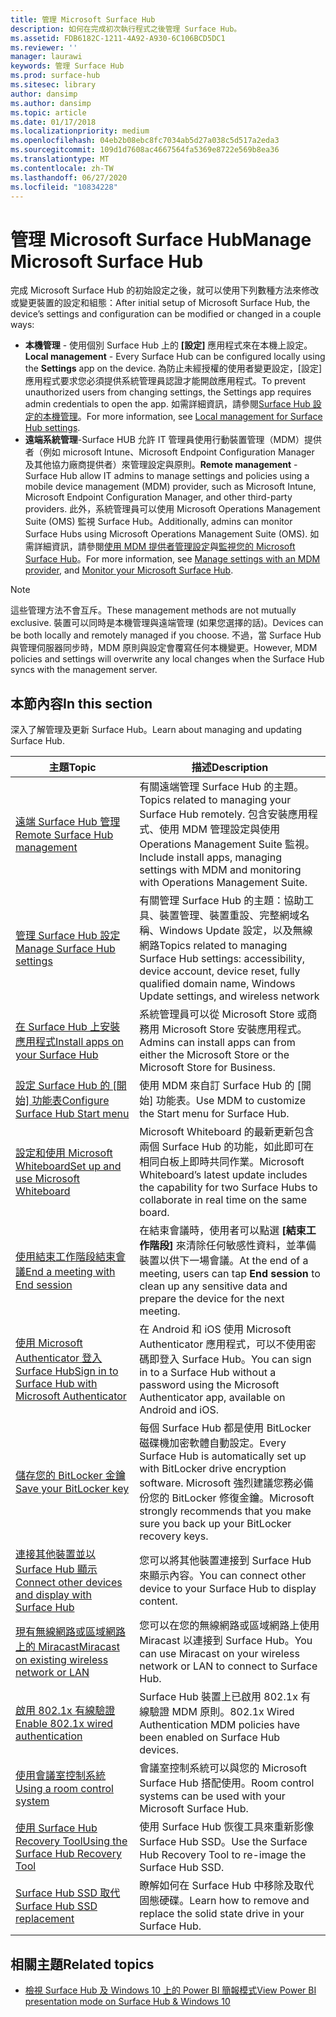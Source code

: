 ```yaml
---
title: 管理 Microsoft Surface Hub
description: 如何在完成初次執行程式之後管理 Surface Hub。
ms.assetid: FDB6182C-1211-4A92-A930-6C106BCD5DC1
ms.reviewer: ''
manager: laurawi
keywords: 管理 Surface Hub
ms.prod: surface-hub
ms.sitesec: library
author: dansimp
ms.author: dansimp
ms.topic: article
ms.date: 01/17/2018
ms.localizationpriority: medium
ms.openlocfilehash: 04eb2b08ebc8fc7034ab5d27a038c5d517a2eda3
ms.sourcegitcommit: 109d1d7608ac4667564fa5369e8722e569b8ea36
ms.translationtype: MT
ms.contentlocale: zh-TW
ms.lasthandoff: 06/27/2020
ms.locfileid: "10834228"
---
```

# <span data-ttu-id="f4b2f-104">管理 Microsoft Surface Hub</span><span class="sxs-lookup"><span data-stu-id="f4b2f-104">Manage Microsoft Surface Hub</span></span>

<span data-ttu-id="f4b2f-105">完成 Microsoft Surface Hub 的初始設定之後，就可以使用下列數種方法來修改或變更裝置的設定和組態：</span><span class="sxs-lookup"><span data-stu-id="f4b2f-105">After initial setup of Microsoft Surface Hub, the device’s settings and configuration can be modified or changed in a couple ways:</span></span>

- <span data-ttu-id="f4b2f-106">**本機管理** - 使用個別 Surface Hub 上的 **\[設定\]** 應用程式來在本機上設定。</span><span class="sxs-lookup"><span data-stu-id="f4b2f-106">**Local management** - Every Surface Hub can be configured locally using the **Settings** app on the device.</span></span> <span data-ttu-id="f4b2f-107">為防止未經授權的使用者變更設定，[設定]應用程式要求您必須提供系統管理員認證才能開啟應用程式。</span><span class="sxs-lookup"><span data-stu-id="f4b2f-107">To prevent unauthorized users from changing settings, the Settings app requires admin credentials to open the app.</span></span> <span data-ttu-id="f4b2f-108">如需詳細資訊，請參閱[Surface Hub 設定的本機管理](local-management-surface-hub-settings.md)。</span><span class="sxs-lookup"><span data-stu-id="f4b2f-108">For more information, see [Local management for Surface Hub settings](local-management-surface-hub-settings.md).</span></span>
- <span data-ttu-id="f4b2f-109">**遠端系統管理**-Surface HUB 允許 IT 管理員使用行動裝置管理（MDM）提供者（例如 microsoft Intune、Microsoft Endpoint Configuration Manager 及其他協力廠商提供者）來管理設定與原則。</span><span class="sxs-lookup"><span data-stu-id="f4b2f-109">**Remote management** - Surface Hub allow IT admins to manage settings and policies using a mobile device management (MDM) provider, such as Microsoft Intune, Microsoft Endpoint Configuration Manager, and other third-party providers.</span></span> <span data-ttu-id="f4b2f-110">此外，系統管理員可以使用 Microsoft Operations Management Suite (OMS) 監視 Surface Hub。</span><span class="sxs-lookup"><span data-stu-id="f4b2f-110">Additionally, admins can monitor Surface Hubs using Microsoft Operations Management Suite (OMS).</span></span> <span data-ttu-id="f4b2f-111">如需詳細資訊，請參閱[使用 MDM 提供者管理設定](manage-settings-with-mdm-for-surface-hub.md)與[監視您的 Microsoft Surface Hub](monitor-surface-hub.md)。</span><span class="sxs-lookup"><span data-stu-id="f4b2f-111">For more information, see [Manage settings with an MDM provider](manage-settings-with-mdm-for-surface-hub.md), and [Monitor your Microsoft Surface Hub](monitor-surface-hub.md).</span></span> 

> [!NOTE]
> <span data-ttu-id="f4b2f-112">這些管理方法不會互斥。</span><span class="sxs-lookup"><span data-stu-id="f4b2f-112">These management methods are not mutually exclusive.</span></span> <span data-ttu-id="f4b2f-113">裝置可以同時是本機管理與遠端管理 (如果您選擇的話)。</span><span class="sxs-lookup"><span data-stu-id="f4b2f-113">Devices can be both locally and remotely managed if you choose.</span></span> <span data-ttu-id="f4b2f-114">不過，當 Surface Hub 與管理伺服器同步時，MDM 原則與設定會覆寫任何本機變更。</span><span class="sxs-lookup"><span data-stu-id="f4b2f-114">However, MDM policies and settings will overwrite any local changes when the Surface Hub syncs with the management server.</span></span> 

## <span data-ttu-id="f4b2f-115">本節內容</span><span class="sxs-lookup"><span data-stu-id="f4b2f-115">In this section</span></span>

<span data-ttu-id="f4b2f-116">深入了解管理及更新 Surface Hub。</span><span class="sxs-lookup"><span data-stu-id="f4b2f-116">Learn about managing and updating Surface Hub.</span></span>

| <span data-ttu-id="f4b2f-117">主題</span><span class="sxs-lookup"><span data-stu-id="f4b2f-117">Topic</span></span> | <span data-ttu-id="f4b2f-118">描述</span><span class="sxs-lookup"><span data-stu-id="f4b2f-118">Description</span></span> |
| ----- | ----------- |
| [<span data-ttu-id="f4b2f-119">遠端 Surface Hub 管理</span><span class="sxs-lookup"><span data-stu-id="f4b2f-119">Remote Surface Hub management</span></span>](remote-surface-hub-management.md) |<span data-ttu-id="f4b2f-120">有關遠端管理 Surface Hub 的主題。</span><span class="sxs-lookup"><span data-stu-id="f4b2f-120">Topics related to managing your Surface Hub remotely.</span></span> <span data-ttu-id="f4b2f-121">包含安裝應用程式、使用 MDM 管理設定與使用 Operations Management Suite 監視。</span><span class="sxs-lookup"><span data-stu-id="f4b2f-121">Include install apps, managing settings with MDM and monitoring with Operations Management Suite.</span></span> |
| [<span data-ttu-id="f4b2f-122">管理 Surface Hub 設定</span><span class="sxs-lookup"><span data-stu-id="f4b2f-122">Manage Surface Hub settings</span></span>](manage-surface-hub-settings.md) |<span data-ttu-id="f4b2f-123">有關管理 Surface Hub 的主題：協助工具、裝置管理、裝置重設、完整網域名稱、Windows Update 設定，以及無線網路</span><span class="sxs-lookup"><span data-stu-id="f4b2f-123">Topics related to managing Surface Hub settings: accessibility, device account, device reset, fully qualified domain name, Windows Update settings, and wireless network</span></span> |
| [<span data-ttu-id="f4b2f-124">在 Surface Hub 上安裝應用程式</span><span class="sxs-lookup"><span data-stu-id="f4b2f-124">Install apps on your Surface Hub</span></span>]( https://technet.microsoft.com/itpro/surface-hub/install-apps-on-surface-hub) | <span data-ttu-id="f4b2f-125">系統管理員可以從 Microsoft Store 或商務用 Microsoft Store 安裝應用程式。</span><span class="sxs-lookup"><span data-stu-id="f4b2f-125">Admins can install apps can from either the Microsoft Store or the Microsoft Store for Business.</span></span>|
[<span data-ttu-id="f4b2f-126">設定 Surface Hub 的 [開始] 功能表</span><span class="sxs-lookup"><span data-stu-id="f4b2f-126">Configure Surface Hub Start menu</span></span>](surface-hub-start-menu.md) | <span data-ttu-id="f4b2f-127">使用 MDM 來自訂 Surface Hub 的 [開始] 功能表。</span><span class="sxs-lookup"><span data-stu-id="f4b2f-127">Use MDM to customize the Start menu for Surface Hub.</span></span>
| [<span data-ttu-id="f4b2f-128">設定和使用 Microsoft Whiteboard</span><span class="sxs-lookup"><span data-stu-id="f4b2f-128">Set up and use Microsoft Whiteboard</span></span>](whiteboard-collaboration.md)  | <span data-ttu-id="f4b2f-129">Microsoft Whiteboard 的最新更新包含兩個 Surface Hub 的功能，如此即可在相同白板上即時共同作業。</span><span class="sxs-lookup"><span data-stu-id="f4b2f-129">Microsoft Whiteboard’s latest update includes the capability for two Surface Hubs to collaborate in real time on the same board.</span></span>   |
| [<span data-ttu-id="f4b2f-130">使用結束工作階段結束會議</span><span class="sxs-lookup"><span data-stu-id="f4b2f-130">End a meeting with End session</span></span>](https://technet.microsoft.com/itpro/surface-hub/i-am-done-finishing-your-surface-hub-meeting) | <span data-ttu-id="f4b2f-131">在結束會議時，使用者可以點選 **\[結束工作階段\]** 來清除任何敏感性資料，並準備裝置以供下一場會議。</span><span class="sxs-lookup"><span data-stu-id="f4b2f-131">At the end of a meeting, users can tap **End session** to clean up any sensitive data and prepare the device for the next meeting.</span></span>|
| [<span data-ttu-id="f4b2f-132">使用 Microsoft Authenticator 登入 Surface Hub</span><span class="sxs-lookup"><span data-stu-id="f4b2f-132">Sign in to Surface Hub with Microsoft Authenticator</span></span>](surface-hub-authenticator-app.md) | <span data-ttu-id="f4b2f-133">在 Android 和 iOS 使用 Microsoft Authenticator 應用程式，可以不使用密碼即登入 Surface Hub。</span><span class="sxs-lookup"><span data-stu-id="f4b2f-133">You can sign in to a Surface Hub without a password using the Microsoft Authenticator app, available on Android and iOS.</span></span>   |
| [<span data-ttu-id="f4b2f-134">儲存您的 BitLocker 金鑰</span><span class="sxs-lookup"><span data-stu-id="f4b2f-134">Save your BitLocker key</span></span>](https://technet.microsoft.com/itpro/surface-hub/save-bitlocker-key-surface-hub) | <span data-ttu-id="f4b2f-135">每個 Surface Hub 都是使用 BitLocker 磁碟機加密軟體自動設定。</span><span class="sxs-lookup"><span data-stu-id="f4b2f-135">Every Surface Hub is automatically set up with BitLocker drive encryption software.</span></span> <span data-ttu-id="f4b2f-136">Microsoft 強烈建議您務必備份您的 BitLocker 修復金鑰。</span><span class="sxs-lookup"><span data-stu-id="f4b2f-136">Microsoft strongly recommends that you make sure you back up your BitLocker recovery keys.</span></span>|
| [<span data-ttu-id="f4b2f-137">連接其他裝置並以 Surface Hub 顯示</span><span class="sxs-lookup"><span data-stu-id="f4b2f-137">Connect other devices and display with Surface Hub</span></span>](https://technet.microsoft.com/itpro/surface-hub/connect-and-display-with-surface-hub) | <span data-ttu-id="f4b2f-138">您可以將其他裝置連接到 Surface Hub 來顯示內容。</span><span class="sxs-lookup"><span data-stu-id="f4b2f-138">You can connect other device to your Surface Hub to display content.</span></span>|
| [<span data-ttu-id="f4b2f-139">現有無線網路或區域網路上的 Miracast</span><span class="sxs-lookup"><span data-stu-id="f4b2f-139">Miracast on existing wireless network or LAN</span></span>](miracast-over-infrastructure.md) | <span data-ttu-id="f4b2f-140">您可以在您的無線網路或區域網路上使用 Miracast 以連接到 Surface Hub。</span><span class="sxs-lookup"><span data-stu-id="f4b2f-140">You can use Miracast on your wireless network or LAN to connect to Surface Hub.</span></span> |
 [<span data-ttu-id="f4b2f-141">啟用 802.1x 有線驗證</span><span class="sxs-lookup"><span data-stu-id="f4b2f-141">Enable 802.1x wired authentication</span></span>](enable-8021x-wired-authentication.md) | <span data-ttu-id="f4b2f-142">Surface Hub 裝置上已啟用 802.1x 有線驗證 MDM 原則。</span><span class="sxs-lookup"><span data-stu-id="f4b2f-142">802.1x Wired Authentication MDM policies have been enabled on Surface Hub devices.</span></span> 
| [<span data-ttu-id="f4b2f-143">使用會議室控制系統</span><span class="sxs-lookup"><span data-stu-id="f4b2f-143">Using a room control system</span></span>](https://technet.microsoft.com/itpro/surface-hub/use-room-control-system-with-surface-hub) | <span data-ttu-id="f4b2f-144">會議室控制系統可以與您的 Microsoft Surface Hub 搭配使用。</span><span class="sxs-lookup"><span data-stu-id="f4b2f-144">Room control systems can be used with your Microsoft Surface Hub.</span></span>|
[<span data-ttu-id="f4b2f-145">使用 Surface Hub Recovery Tool</span><span class="sxs-lookup"><span data-stu-id="f4b2f-145">Using the Surface Hub Recovery Tool</span></span>](surface-hub-recovery-tool.md) | <span data-ttu-id="f4b2f-146">使用 Surface Hub 恢復工具來重新影像 Surface Hub SSD。</span><span class="sxs-lookup"><span data-stu-id="f4b2f-146">Use the Surface Hub Recovery Tool to re-image the Surface Hub SSD.</span></span>
[<span data-ttu-id="f4b2f-147">Surface Hub SSD 取代</span><span class="sxs-lookup"><span data-stu-id="f4b2f-147">Surface Hub SSD replacement</span></span>](surface-hub-ssd-replacement.md) | <span data-ttu-id="f4b2f-148">瞭解如何在 Surface Hub 中移除及取代固態硬碟。</span><span class="sxs-lookup"><span data-stu-id="f4b2f-148">Learn how to remove and replace the solid state drive in your Surface Hub.</span></span>

## <span data-ttu-id="f4b2f-149">相關主題</span><span class="sxs-lookup"><span data-stu-id="f4b2f-149">Related topics</span></span>

- [<span data-ttu-id="f4b2f-150">檢視 Surface Hub 及 Windows 10 上的 Power BI 簡報模式</span><span class="sxs-lookup"><span data-stu-id="f4b2f-150">View Power BI presentation mode on Surface Hub & Windows 10</span></span>](https://powerbi.microsoft.com/documentation/powerbi-mobile-win10-app-presentation-mode/)
